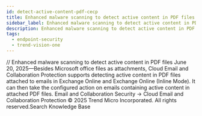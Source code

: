 ```yaml
---
id: detect-active-content-pdf-cecp
title: Enhanced malware scanning to detect active content in PDF files
sidebar_label: Enhanced malware scanning to detect active content in PDF files
description: Enhanced malware scanning to detect active content in PDF files
tags:
  - endpoint-security
  - trend-vision-one
---
```


/*<![CDATA[*/ $('#title').html($('meta[name=map-description]').attr('content')); /*]]>*/ Enhanced malware scanning to detect active content in PDF files June 20, 2025—Besides Microsoft office files as attachments, Cloud Email and Collaboration Protection supports detecting active content in PDF files attached to emails in Exchange Online and Exchange Online (Inline Mode). It can then take the configured action on emails containing active content in attached PDF files. Email and Collaboration Security → Cloud Email and Collaboration Protection © 2025 Trend Micro Incorporated. All rights reserved.Search Knowledge Base